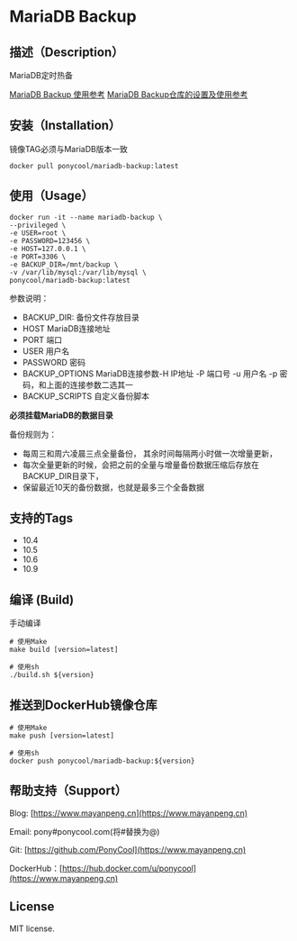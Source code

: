 # MariaDB Backup

## 描述（Description）

MariaDB定时热备

[MariaDB Backup 使用参考](https://mariadb.com/kb/en/mariabackup-overview/)
[MariaDB Backup仓库的设置及使用参考](https://mariadb.com/kb/en/mariadb-package-repository-setup-and-usage/)

## 安装（Installation）

镜像TAG必须与MariaDB版本一致

```
docker pull ponycool/mariadb-backup:latest
```

## 使用（Usage）

```
docker run -it --name mariadb-backup \
--privileged \
-e USER=root \
-e PASSWORD=123456 \
-e HOST=127.0.0.1 \
-e PORT=3306 \
-e BACKUP_DIR=/mnt/backup \
-v /var/lib/mysql:/var/lib/mysql \
ponycool/mariadb-backup:latest
```

参数说明：

- BACKUP_DIR: 备份文件存放目录
- HOST MariaDB连接地址
- PORT 端口
- USER 用户名
- PASSWORD 密码
- BACKUP_OPTIONS MariaDB连接参数-H IP地址 -P 端口号 -u 用户名 -p 密码，和上面的连接参数二选其一
- BACKUP_SCRIPTS 自定义备份脚本

**必须挂载MariaDB的数据目录**

备份规则为：

- 每周三和周六凌晨三点全量备份， 其余时间每隔两小时做一次增量更新，
- 每次全量更新的时候，会把之前的全量与增量备份数据压缩后存放在BACKUP_DIR目录下，
- 保留最近10天的备份数据，也就是最多三个全备数据

## 支持的Tags

- 10.4
- 10.5
- 10.6
- 10.9

## 编译 (Build)

手动编译

```shell
# 使用Make
make build [version=latest]

# 使用sh
./build.sh ${version}
```

## 推送到DockerHub镜像仓库

```shell
# 使用Make
make push [version=latest]

# 使用sh
docker push ponycool/mariadb-backup:${version}
```

## 帮助支持（Support）

Blog: [https://www.mayanpeng.cn](https://www.mayanpeng.cn)

Email: pony#ponycool.com(将#替换为@)

Git: [https://github.com/PonyCool](https://www.mayanpeng.cn)

DockerHub：[https://hub.docker.com/u/ponycool](https://www.mayanpeng.cn)

## License

MIT license.
